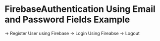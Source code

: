 # FirebaseAuthentication Using Email and Password Fields Example

-> Register User using Firebase
-> Login Using Fireabse
-> Logout
